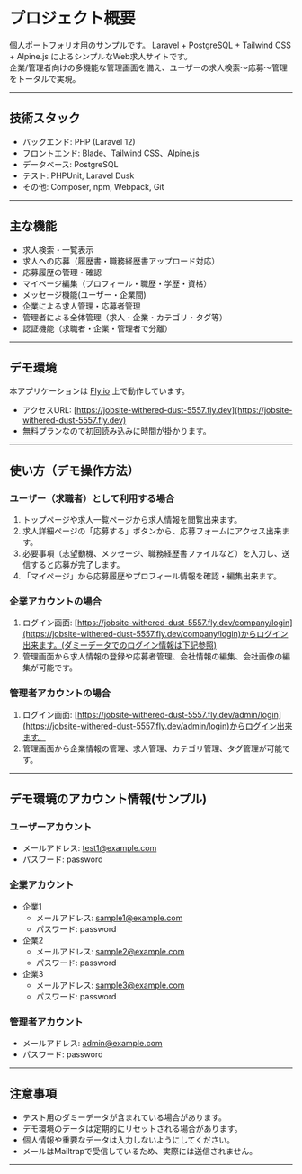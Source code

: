 # プロジェクト概要

個人ポートフォリオ用のサンプルです。
Laravel + PostgreSQL + Tailwind CSS + Alpine.js によるシンプルなWeb求人サイトです。  
企業/管理者向けの多機能な管理画面を備え、ユーザーの求人検索～応募～管理をトータルで実現。

---

## 技術スタック

- バックエンド: PHP (Laravel 12)
- フロントエンド: Blade、Tailwind CSS、Alpine.js
- データベース: PostgreSQL
- テスト: PHPUnit, Laravel Dusk
- その他: Composer, npm, Webpack, Git

---

## 主な機能

- 求人検索・一覧表示
- 求人への応募（履歴書・職務経歴書アップロード対応）
- 応募履歴の管理・確認
- マイページ編集（プロフィール・職歴・学歴・資格）
- メッセージ機能(ユーザー・企業間)
- 企業による求人管理・応募者管理
- 管理者による全体管理（求人・企業・カテゴリ・タグ等）
- 認証機能（求職者・企業・管理者で分離）

---

## デモ環境

本アプリケーションは [Fly.io](https://fly.io/) 上で動作しています。

- アクセスURL: [https://jobsite-withered-dust-5557.fly.dev](https://jobsite-withered-dust-5557.fly.dev)
- 無料プランなので初回読み込みに時間が掛かります。

---

## 使い方（デモ操作方法）

### ユーザー（求職者）として利用する場合

1. トップページや求人一覧ページから求人情報を閲覧出来ます。
2. 求人詳細ページの「応募する」ボタンから、応募フォームにアクセス出来ます。
3. 必要事項（志望動機、メッセージ、職務経歴書ファイルなど）を入力し、送信すると応募が完了します。
4. 「マイページ」から応募履歴やプロフィール情報を確認・編集出来ます。

### 企業アカウントの場合

1. ログイン画面: [https://jobsite-withered-dust-5557.fly.dev/company/login](https://jobsite-withered-dust-5557.fly.dev/company/login)からログイン出来ます。(ダミーデータでのログイン情報は下記参照)
2. 管理画面から求人情報の登録や応募者管理、会社情報の編集、会社画像の編集が可能です。


### 管理者アカウントの場合

1. ログイン画面: [https://jobsite-withered-dust-5557.fly.dev/admin/login](https://jobsite-withered-dust-5557.fly.dev/admin/login)からログイン出来ます。
2. 管理画面から企業情報の管理、求人管理、カテゴリ管理、タグ管理が可能です。

---

## デモ環境のアカウント情報(サンプル)

### ユーザーアカウント
- メールアドレス: test1@example.com
- パスワード: password

### 企業アカウント
- 企業1
    - メールアドレス: sample1@example.com
    - パスワード: password
- 企業2
    - メールアドレス: sample2@example.com
    - パスワード: password
- 企業3
    - メールアドレス: sample3@example.com
    - パスワード: password


### 管理者アカウント
- メールアドレス: admin@example.com
- パスワード: password

---

## 注意事項

- テスト用のダミーデータが含まれている場合があります。
- デモ環境のデータは定期的にリセットされる場合があります。
- 個人情報や重要なデータは入力しないようにしてください。
- メールはMailtrapで受信しているため、実際には送信されません。

---
